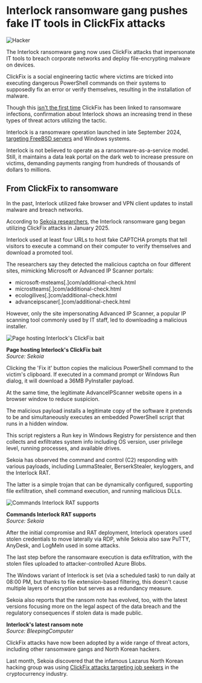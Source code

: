# Interlock ransomware gang pushes fake IT tools in ClickFix attacks

![Hacker](https://www.bleepstatic.com/content/hl-images/2022/10/04/hacker-arms-raised-brighter.jpg)

The Interlock ransomware gang now uses ClickFix attacks that impersonate IT tools to breach corporate networks and deploy file-encrypting malware on devices.

ClickFix is a social engineering tactic where victims are tricked into executing dangerous PowerShell commands on their systems to supposedly fix an error or verify themselves, resulting in the installation of malware.

Though this [isn't the first time](https://www.bleepingcomputer.com/news/security/fake-google-chrome-errors-trick-you-into-running-malicious-powershell-scripts/) ClickFix has been linked to ransomware infections, confirmation about Interlock shows an increasing trend in these types of threat actors utilizing the tactic.

Interlock is a ransomware operation launched in late September 2024, [targeting FreeBSD servers](https://www.bleepingcomputer.com/news/security/meet-interlock-the-new-ransomware-targeting-freebsd-servers/) and Windows systems.

Interlock is not believed to operate as a ransomware-as-a-service model. Still, it maintains a data leak portal on the dark web to increase pressure on victims, demanding payments ranging from hundreds of thousands of dollars to millions.

## From ClickFix to ransomware

In the past, Interlock utilized fake browser and VPN client updates to install malware and breach networks.

According to [Sekoia researchers](https://blog.sekoia.io/interlock-ransomware-evolving-under-the-radar/), the Interlock ransomware gang began utilizing ClickFix attacks in January 2025.

Interlock used at least four URLs to host fake CAPTCHA prompts that tell visitors to execute a command on their computer to verify themselves and download a promoted tool.

The researchers say they detected the malicious captcha on four different sites, mimicking Microsoft or Advanced IP Scanner portals:

* microsoft-msteams\[.\]com/additional-check.html
* microstteams\[.\]com/additional-check.html
* ecologilives\[.\]com/additional-check.html
* advanceipscaner\[.\]com/additional-check.html

However, only the site impersonating Advanced IP Scanner, a popular IP scanning tool commonly used by IT staff, led to downloading a malicious installer.

![Page hosting Interlock's ClickFix bait](https://www.bleepstatic.com/images/news/u/1220909/2025/April/clickfix-page.jpg)

**Page hosting Interlock's ClickFix bait**  
_Source: Sekoia_

Clicking the 'Fix it' button copies the malicious PowerShell command to the victim's clipboard. If executed in a command prompt or Windows Run dialog, it will download a 36MB PyInstaller payload.

At the same time, the legitimate AdvanceIPScanner website opens in a browser window to reduce suspicion.

The malicious payload installs a legitimate copy of the software it pretends to be and simultaneously executes an embedded PowerShell script that runs in a hidden window.

This script registers a Run key in Windows Registry for persistence and then collects and exfiltrates system info including OS version, user privilege level, running processes, and available drives.

Sekoia has observed the command and control (C2) responding with various payloads, including LummaStealer, BerserkStealer, keyloggers, and the Interlock RAT.

The latter is a simple trojan that can be dynamically configured, supporting file exfiltration, shell command execution, and running malicious DLLs.

![Commands Interlock RAT supports](https://www.bleepstatic.com/images/news/u/1220909/2025/April/rat-commands.jpg)

**Commands Interlock RAT supports**  
_Source: Sekoia_

After the initial compromise and RAT deployment, Interlock operators used stolen credentials to move laterally via RDP, while Sekoia also saw PuTTY, AnyDesk, and LogMeIn used in some attacks.

The last step before the ransomware execution is data exfiltration, with the stolen files uploaded to attacker-controlled Azure Blobs.

The Windows variant of Interlock is set (via a scheduled task) to run daily at 08:00 PM, but thanks to file extension-based filtering, this doesn't cause multiple layers of encryption but serves as a redundancy measure.

Sekoia also reports that the ransom note has evolved, too, with the latest versions focusing more on the legal aspect of the data breach and the regulatory consequences if stolen data is made public.

**Interlock's latest ransom note**  
_Source: BleepingComputer_

ClickFix attacks have now been adopted by a wide range of threat actors, including other ransomware gangs and North Korean hackers.

Last month, Sekoia discovered that the infamous Lazarus North Korean hacking group was using [ClickFix attacks targeting job seekers](https://www.bleepingcomputer.com/news/security/north-korean-hackers-adopt-clickfix-attacks-to-target-crypto-firms/) in the cryptocurrency industry.